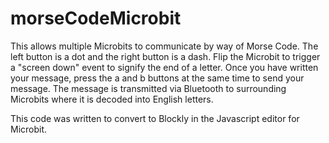 # morseCodeMicrobit
This allows multiple Microbits to communicate by way of Morse Code. The left button is a dot and the right button is a dash. Flip the Microbit to trigger a "screen down" event to signify the end of a letter. Once you have written your message, press the a and b buttons at the same time to send your message. The message is transmitted via Bluetooth to surrounding Microbits where it is decoded into English letters.

This code was written to convert to Blockly in the Javascript editor for Microbit.
